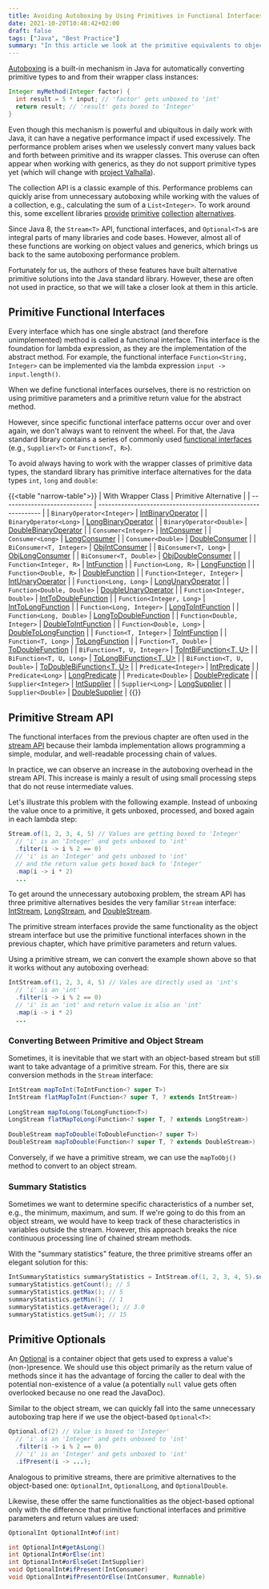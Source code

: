```yaml
---
title: Avoiding Autoboxing by Using Primitives in Functional Interfaces, Streams, and Optionals
date: 2021-10-20T10:48:42+02:00
draft: false
tags: ["Java", "Best Practice"]
summary: "In this article we look at the primitive equivalents to object-based functional interfaces, streams and optionals, which are available in the Java standard library."
---
```


[Autoboxing](https://docs.oracle.com/javase/1.5.0/docs/guide/language/autoboxing.html) is a built-in mechanism in Java for automatically converting primitive types to and from their wrapper class instances:

```java
Integer myMethod(Integer factor) {
  int result = 5 * input; // 'factor' gets unboxed to 'int'
  return result; // 'result' gets boxed to 'Integer'
}
```

Even though this mechanism is powerful and ubiquitous in daily work with Java, it can have a negative performance impact if used excessively. The performance problem arises when we uselessly convert many values back and forth between primitive and its wrapper classes. This overuse can often appear when working with generics, as they do not support primitive types yet (which will change with [project Valhalla](https://wiki.openjdk.java.net/display/valhalla/Main)).

The collection API is a classic example of this. Performance problems can quickly arise from unnecessary autoboxing while working with the values of a collection, e.g., calculating the sum of a `List<Integer>`. To work around this, some excellent libraries [provide](http://commons.apache.org/dormant/commons-primitives/apidocs/org/apache/commons/collections/primitives/package-summary.html) [primitive](https://bitbucket.org/trove4j/trove/src/master/) [collection](https://github.com/vigna/fastutil) [alternatives](https://www.eclipse.org/collections/).

Since Java 8, the `Stream<T>` API, functional interfaces, and `Optional<T>`s are integral parts of many libraries and code bases. However, almost all of these functions are working on object values and generics, which brings us back to the same autoboxing performance problem.

Fortunately for us, the authors of these features have built alternative primitive solutions into the Java standard library. However, these are often not used in practice, so that we will take a closer look at them in this article.

## Primitive Functional Interfaces

Every interface which has one single abstract (and therefore unimplemented) method is called a functional interface. This interface is the foundation for lambda expression, as they are the implementation of the abstract method. For example, the functional interface `Function<String, Integer>` can be implemented via the lambda expression `input -> input.length()`. 

When we define functional interfaces ourselves, there is no restriction on using primitive parameters and a primitive return value for the abstract method.

However, since specific functional interface patterns occur over and over again, we don't always want to reinvent the wheel. For that, the Java standard library contains a series of commonly used [functional interfaces](https://docs.oracle.com/javase/8/docs/api/java/util/function/package-summary.html) (e.g., `Supplier<T>` or `Function<T, R>`).

To avoid always having to work with the wrapper classes of primitive data types, the standard library has primitive interface alternatives for the data types `int`, `long` and `double`:

{{<table "narrow-table">}}
| With Wrapper Class           | Primitive Alternative                                        |
| ---------------------------- | ------------------------------------------------------------ |
| `BinaryOperator<Integer>`    | [IntBinaryOperator](https://docs.oracle.com/en/java/javase/17/docs/api/java.base/java/util/function/IntBinaryOperator.html) |
| `BinaryOperator<Long>`       | [LongBinaryOperator](https://docs.oracle.com/en/java/javase/17/docs/api/java.base/java/util/function/LongBinaryOperator.html) |
| `BinaryOperator<Double>`     | [DoubleBinaryOperator](https://docs.oracle.com/en/java/javase/17/docs/api/java.base/java/util/function/DoubleBinaryOperator.html) |
| `Consumer<Integer>`          | [IntConsumer](https://docs.oracle.com/en/java/javase/17/docs/api/java.base/java/util/function/IntConsumer.html) |
| `Consumer<Long>`             | [LongConsumer](https://docs.oracle.com/en/java/javase/17/docs/api/java.base/java/util/function/LongConsumer.html) |
| `Consumer<Double>`           | [DoubleConsumer](https://docs.oracle.com/en/java/javase/17/docs/api/java.base/java/util/function/DoubleConsumer.html) |
| `BiConsumer<T, Integer>`     | [ObjIntConsumer<T>](https://docs.oracle.com/en/java/javase/17/docs/api/java.base/java/util/function/ObjIntConsumer.html) |
| `BiConsumer<T, Long>`        | [ObjLongConsumer<T>](https://docs.oracle.com/en/java/javase/17/docs/api/java.base/java/util/function/ObjLongConsumer.html) |
| `BiConsumer<T, Double>`      | [ObjDoubleConsumer<T>](https://docs.oracle.com/en/java/javase/17/docs/api/java.base/java/util/function/ObjDoubleConsumer.html) |
| `Function<Integer, R>`       | [IntFunction<R>](https://docs.oracle.com/en/java/javase/17/docs/api/java.base/java/util/function/IntFunction.html) |
| `Function<Long, R>`          | [LongFunction<R>](https://docs.oracle.com/en/java/javase/17/docs/api/java.base/java/util/function/LongFunction.html) |
| `Function<Double, R>`        | [DoubleFunction<R>](https://docs.oracle.com/en/java/javase/17/docs/api/java.base/java/util/function/DoubleFunction.html) |
| `Function<Integer, Integer>` | [IntUnaryOperator](https://docs.oracle.com/en/java/javase/17/docs/api/java.base/java/util/function/IntUnaryOperator.html) |
| `Function<Long, Long>`       | [LongUnaryOperator](https://docs.oracle.com/en/java/javase/17/docs/api/java.base/java/util/function/LongUnaryOperator.html) |
| `Function<Double, Double>`   | [DoubleUnaryOperator](https://docs.oracle.com/en/java/javase/17/docs/api/java.base/java/util/function/DoubleUnaryOperator.html) |
| `Function<Integer, Double>`  | [IntToDoubleFunction](https://docs.oracle.com/en/java/javase/17/docs/api/java.base/java/util/function/IntToDoubleFunction.html) |
| `Function<Integer, Long>`    | [IntToLongFunction](https://docs.oracle.com/en/java/javase/17/docs/api/java.base/java/util/function/IntToLongFunction.html) |
| `Function<Long, Integer>`    | [LongToIntFunction](https://docs.oracle.com/en/java/javase/17/docs/api/java.base/java/util/function/LongToIntFunction.html) |
| `Function<Long, Double>`     | [LongToDoubleFunction](https://docs.oracle.com/en/java/javase/17/docs/api/java.base/java/util/function/LongToDoubleFunction.html) |
| `Function<Double, Integer>`  | [DoubleToIntFunction](https://docs.oracle.com/en/java/javase/17/docs/api/java.base/java/util/function/DoubleToIntFunction.html) |
| `Function<Double, Long>`     | [DoubleToLongFunction](https://docs.oracle.com/en/java/javase/17/docs/api/java.base/java/util/function/DoubleToLongFunction.html) |
| `Function<T, Integer>`       | [ToIntFunction<T>](https://docs.oracle.com/en/java/javase/17/docs/api/java.base/java/util/function/ToIntFunction.html) |
| `Function<T, Long>`          | [ToLongFunction<T>](https://docs.oracle.com/en/java/javase/17/docs/api/java.base/java/util/function/ToLongFunction.html) |
| `Function<T, Double>`        | [ToDoubleFunction<T>](https://docs.oracle.com/en/java/javase/17/docs/api/java.base/java/util/function/ToDoubleFunction.html) |
| `BiFunction<T, U, Integer>`  | [ToIntBiFunction<T, U>](https://docs.oracle.com/en/java/javase/17/docs/api/java.base/java/util/function/ToIntBiFunction.html) |
| `BiFunction<T, U, Long>`     | [ToLongBiFunction<T, U>](https://docs.oracle.com/en/java/javase/17/docs/api/java.base/java/util/function/ToLongBiFunction.html) |
| `BiFunction<T, U, Double>`   | [ToDoubleBiFunction<T, U>](https://docs.oracle.com/en/java/javase/17/docs/api/java.base/java/util/function/ToDoubleBiFunction.html) |
| `Predicate<Integer>`         | [IntPredicate](https://docs.oracle.com/en/java/javase/17/docs/api/java.base/java/util/function/IntPredicate.html) |
| `Predicate<Long>`            | [LongPredicate](https://docs.oracle.com/en/java/javase/17/docs/api/java.base/java/util/function/LongPredicate.html) |
| `Predicate<Double>`          | [DoublePredicate](https://docs.oracle.com/en/java/javase/17/docs/api/java.base/java/util/function/DoublePredicate.html) |
| `Supplier<Integer>`          | [IntSupplier](https://docs.oracle.com/en/java/javase/17/docs/api/java.base/java/util/function/IntSupplier.html) |
| `Supplier<Long>`             | [LongSupplier](https://docs.oracle.com/en/java/javase/17/docs/api/java.base/java/util/function/LongSupplier.html) |
| `Supplier<Double>`           | [DoubleSupplier](https://docs.oracle.com/en/java/javase/17/docs/api/java.base/java/util/function/DoubleSupplier.html) |
{{</table>}}

## Primitive Stream API

The functional interfaces from the previous chapter are often used in the [stream API](https://docs.oracle.com/en/java/javase/17/docs/api/java.base/java/util/stream/package-summary.html) because their lambda implementation allows programming a simple, modular, and well-readable processing chain of values. 

In practice, we can observe an increase in the autoboxing overhead in the stream API. This increase is mainly a result of using small processing steps that do not reuse intermediate values.

Let's illustrate this problem with the following example. Instead of unboxing the value once to a primitive, it gets unboxed, processed, and boxed again in each lambda step:

```java
Stream.of(1, 2, 3, 4, 5) // Values are getting boxed to 'Integer'
  // 'i' is an 'Integer' and gets unboxed to 'int'
  .filter(i -> i % 2 == 0)
  // 'i' is an 'Integer' and gets unboxed to 'int'
  // and the return value gets boxed back to 'Integer'
  .map(i -> i * 2)
  ...
```

To get around the unnecessary autoboxing problem, the stream API has three primitive alternatives besides the very familiar `Stream` interface: [IntStream](https://docs.oracle.com/en/java/javase/17/docs/api/java.base/java/util/stream/IntStream.html), [LongStream](https://docs.oracle.com/en/java/javase/17/docs/api/java.base/java/util/stream/LongStream.html), and [DoubleStream](https://docs.oracle.com/en/java/javase/17/docs/api/java.base/java/util/stream/DoubleStream.html).

The primitive stream interfaces provide the same functionality as the object stream interface but use the primitive functional interfaces shown in the previous chapter, which have primitive parameters and return values.

Using a primitive stream, we can convert the example shown above so that it works without any autoboxing overhead:

```java
IntStream.of(1, 2, 3, 4, 5) // Vales are directly used as 'int's
  // 'i' is an 'int'
  .filter(i -> i % 2 == 0)
  // 'i' is an 'int' and return value is also an 'int'
  .map(i -> i * 2)
  ...
```

### Converting Between Primitive and Object Stream

Sometimes, it is inevitable that we start with an object-based stream but still want to take advantage of a primitive stream. For this, there are six conversion methods in the `Stream` interface:

```java
IntStream mapToInt(ToIntFunction<? super T>)
IntStream flatMapToInt(Function<? super T, ? extends IntStream>)
  
LongStream mapToLong(ToLongFunction<T>)
LongStream flatMapToLong(Function<? super T, ? extends LongStream>)
  
DoubleStream mapToDouble(ToDoubleFunction<? super T>)
DoubleStream mapToDouble(Function<? super T, ? extends DoubleStream>)
```

Conversely, if we have a primitive stream, we can use the `mapToObj()` method to convert to an object stream.

### Summary Statistics

Sometimes we want to determine specific characteristics of a number set, e.g., the minimum, maximum, and sum. If we're going to do this from an object stream, we would have to keep track of these characteristics in variables outside the stream. However, this approach breaks the nice continuous processing line of chained stream methods.

With the "summary statistics" feature, the three primitive streams offer an elegant solution for this:

```java
IntSummaryStatistics summaryStatistics = IntStream.of(1, 2, 3, 4, 5).summaryStatistics();
summaryStatistics.getCount(); // 5
summaryStatistics.getMax(); // 5
summaryStatistics.getMin(); // 1
summaryStatistics.getAverage(); // 3.0
summaryStatistics.getSum(); // 15
```

## Primitive Optionals

An [Optional](https://docs.oracle.com/en/java/javase/17/docs/api/java.base/java/util/Optional.html) is a container object that gets used to express a value's (non-)presence. We should use this object primarily as the return value of methods since it has the advantage of forcing the caller to deal with the potential non-existence of a value (a potentially `null` value gets often overlooked because no one read the JavaDoc).

Similar to the object stream, we can quickly fall into the same unnecessary autoboxing trap here if we use the object-based `Optional<T>`:

```java
Optional.of(2) // Value is boxed to 'Integer'
  // 'i' is an 'Integer' and gets unboxed to 'int'
  .filter(i -> i % 2 == 0)
  // 'i' is an 'Integer' and gets unboxed to 'int'
  .ifPresent(i -> ...);
```

Analogous to primitive streams, there are primitive alternatives to the object-based one: `OptionalInt`, `OptionalLong`, and `OptionalDouble`.

Likewise, these offer the same functionalities as the object-based optional only with the difference that primitive functional interfaces and primitive parameters and return values are used:

```java
OptionalInt OptionalInt#of(int)

int OptionalInt#getAsLong()
int OptionalInt#orElse(int)
int OptionalInt#orElseGet(IntSupplier)
void OptionalInt#ifPresent(IntConsumer)
void OptionalInt#ifPresentOrElse(IntConsumer, Runnable)
```